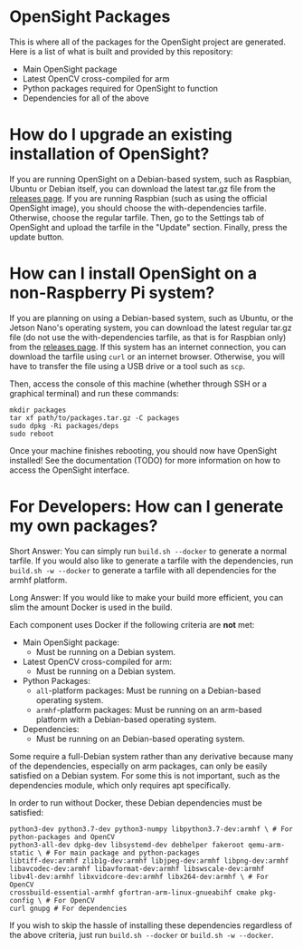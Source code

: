 # OpenSight Packages

This is where all of the packages for the OpenSight project are generated. Here is a list of what is built and provided by this repository:

* Main OpenSight package
* Latest OpenCV cross-compiled for arm
* Python packages required for OpenSight to function
* Dependencies for all of the above

# How do I upgrade an existing installation of OpenSight?

If you are running OpenSight on a Debian-based system, such as Raspbian, Ubuntu or Debian itself, you can download the latest tar.gz file from the [releases page](https://github.com/opensight-cv/packages/releases). If you are running Raspbian (such as using the official OpenSight image), you should choose the with-dependencies tarfile. Otherwise, choose the regular tarfile. Then, go to the Settings tab of OpenSight and upload the tarfile in the "Update" section. Finally, press the update button.

# How can I install OpenSight on a non-Raspberry Pi system?

If you are planning on using a Debian-based system, such as Ubuntu, or the Jetson Nano's operating system, you can download the latest regular tar.gz file (do not use the with-dependencies tarfile, as that is for Raspbian only) from the [releases page](https://github.com/opensight-cv/packages/releases). If this system has an internet connection, you can download the tarfile using `curl` or an internet browser. Otherwise, you will have to transfer the file using a USB drive or a tool such as `scp`.

Then, access the console of this machine (whether through SSH or a graphical terminal) and run these commands:
```
mkdir packages
tar xf path/to/packages.tar.gz -C packages
sudo dpkg -Ri packages/deps
sudo reboot
```
Once your machine finishes rebooting, you should now have OpenSight installed! See the documentation (TODO) for more information on how to access the OpenSight interface.

# For Developers: How can I generate my own packages?

Short Answer:
You can simply run `build.sh --docker` to generate a normal tarfile. If you would also like to generate a tarfile with the dependencies, run `build.sh -w --docker` to generate a tarfile with all dependencies for the armhf platform. 

Long Answer:
If you would like to make your build more efficient, you can slim the amount Docker is used in the build.

Each component uses Docker if the following criteria are **not** met:
* Main OpenSight package:
    * Must be running on a Debian system.
* Latest OpenCV cross-compiled for arm:
    * Must be running on a Debian system.
* Python Packages:
    * `all`-platform packages: Must be running on a Debian-based operating system.
    * `armhf`-platform packages: Must be running on an arm-based platform with a Debian-based operating system.
* Dependencies:
    * Must be running on an Debian-based operating system.

Some require a full-Debian system rather than any derivative because many of the dependencies, especially on arm packages, can only be easily satisfied on a Debian system. For some this is not important, such as the dependencies module, which only requires apt specifically.

In order to run without Docker, these Debian dependencies must be satisfied:
```
python3-dev python3.7-dev python3-numpy libpython3.7-dev:armhf \ # For python-packages and OpenCV
python3-all-dev dpkg-dev libsystemd-dev debhelper fakeroot qemu-arm-static \ # For main package and python-packages
libtiff-dev:armhf zlib1g-dev:armhf libjpeg-dev:armhf libpng-dev:armhf libavcodec-dev:armhf libavformat-dev:armhf libswscale-dev:armhf libv4l-dev:armhf libxvidcore-dev:armhf libx264-dev:armhf \ # For OpenCV
crossbuild-essential-armhf gfortran-arm-linux-gnueabihf cmake pkg-config \ # For OpenCV
curl gnupg # For dependencies
```

If you wish to skip the hassle of installing these dependencies regardless of the above criteria, just run `build.sh --docker` or `build.sh -w --docker`.
